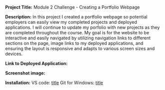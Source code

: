 **Project Title:** Module 2 Challenge - Creating a Portfolio Webpage

**Description:** In this project I created a portfolio webpage so potential employers can easily view my completed projects and deployed applications. I will continue to update my porfolio with new projects as they are completed throughout the course. My goal is for the website to be interactive and easily navigated by utilizing navigation links to different sections on the page, image links to my deployed applications, and ensuring the layout is responsive and adapts to various screen sizes and devices. 

**Link to Deployed Application:**

**Screenshot image:** 

**Installation:** VS code: [title](https://code.visualstudio.com/download)
                  Git for Windows: [title](https://gitforwindows.org/)  
